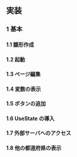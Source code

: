 ## 実装

### 1 基本

#### 1.1 雛形作成

#### 1.2 起動

#### 1.3 ページ編集

#### 1.4 変数の表示

#### 1.5 ボタンの追加

#### 1.6 UseState の導入

#### 1.7 外部サーバへのアクセス

#### 1.8 他の都道府県の表示
